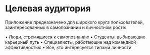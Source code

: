 # Целевая аудитория

Приложение предназначено для широкого круга пользователей, заинтересованных в самопознании и личностном росте:

• Люди, стремящиеся к самопознанию
• Студенты, выбирающие карьерный путь
• Специалисты, работающие над командной эффективностью
• Все, кто интересуется типами личности